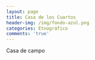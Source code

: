 ```yaml
---
layout: page
title: Casa de los Cuartos
header-img: /img/fondo-azul.png
categories: Etnográfico
comments: 'true'
---
```



Casa de campo

<div class="photos">
</div>
